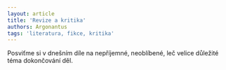 ```yaml
---
layout: article
title: 'Revize a kritika'
authors: Argonantus
tags: 'literatura, fikce, kritika'
---
```


Posviťme si v dnešním díle na nepříjemné, neoblíbené,
leč velice důležité téma dokončování děl.
